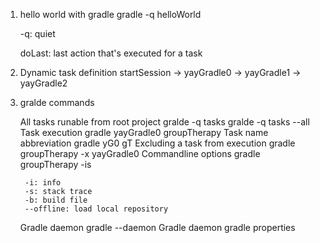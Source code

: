 1. hello world with gradle
    gradle -q helloWorld

    -q: quiet

    doLast: last action that's executed for a task


2. Dynamic task definition
    startSession -> yayGradle0  -> yayGradle1  -> yayGradle2

3. gralde commands

    All tasks runable from root project
        gralde -q tasks
        gralde -q tasks --all
    Task execution
        gradle yayGradle0 groupTherapy
    Task name abbreviation
        gradle yG0 gT
    Excluding a task from execution
        gradle groupTherapy -x yayGradle0
    Commandline options
        gradle groupTherapy -is

        -i: info
        -s: stack trace
        -b: build file
        --offline: load local repository
    Gradle daemon
        gradle --daemon
    Gradle daemon
        gradle properties